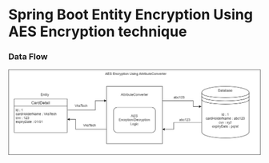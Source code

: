 # Spring Boot Entity Encryption Using AES Encryption technique

### Data Flow 

<img src="https://raw.githubusercontent.com/vipul-kumar-singh/EntityEncryption/master/src/main/resources/static/EncryptionDemo.jpg" title="AES Data Flow">